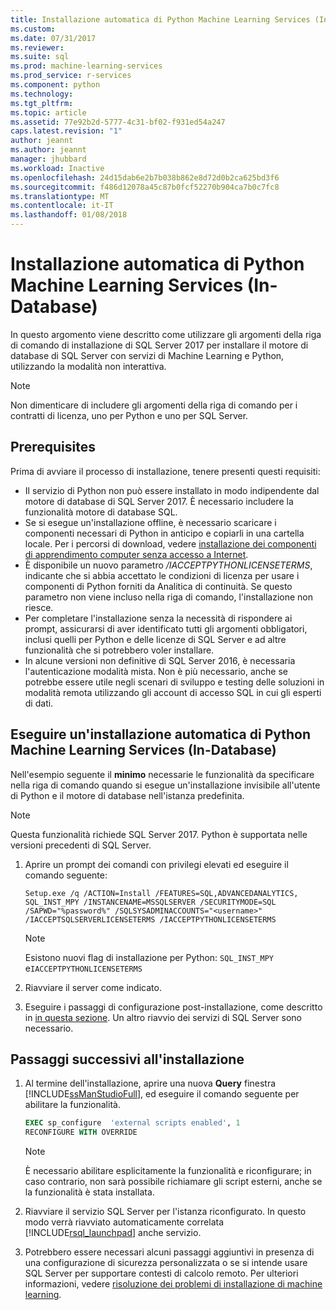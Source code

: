 ```yaml
---
title: Installazione automatica di Python Machine Learning Services (In-Database) | Documenti Microsoft
ms.custom: 
ms.date: 07/31/2017
ms.reviewer: 
ms.suite: sql
ms.prod: machine-learning-services
ms.prod_service: r-services
ms.component: python
ms.technology: 
ms.tgt_pltfrm: 
ms.topic: article
ms.assetid: 77e92b2d-5777-4c31-bf02-f931ed54a247
caps.latest.revision: "1"
author: jeannt
ms.author: jeannt
manager: jhubbard
ms.workload: Inactive
ms.openlocfilehash: 24d15dab6e2b7b038b862e8d72d0b2ca625bd3f6
ms.sourcegitcommit: f486d12078a45c87b0fcf52270b904ca7b0c7fc8
ms.translationtype: MT
ms.contentlocale: it-IT
ms.lasthandoff: 01/08/2018
---
```

# <a name="unattended-installation-of-python-machine-learning-services-in-database"></a>Installazione automatica di Python Machine Learning Services (In-Database)

In questo argomento viene descritto come utilizzare gli argomenti della riga di comando di installazione di SQL Server 2017 per installare il motore di database di SQL Server con servizi di Machine Learning e Python, utilizzando la modalità non interattiva.

> [!NOTE]
> Non dimenticare di includere gli argomenti della riga di comando per i contratti di licenza, uno per Python e uno per SQL Server.

## <a name="prerequisites"></a>Prerequisites

Prima di avviare il processo di installazione, tenere presenti questi requisiti:

+ Il servizio di Python non può essere installato in modo indipendente dal motore di database di SQL Server 2017. È necessario includere la funzionalità motore di database SQL.
+ Se si esegue un'installazione offline, è necessario scaricare i componenti necessari di Python in anticipo e copiarli in una cartella locale. Per i percorsi di download, vedere [installazione dei componenti di apprendimento computer senza accesso a Internet](../../advanced-analytics/r-services/installing-ml-components-without-internet-access.md).
+ È disponibile un nuovo parametro */IACCEPTPYTHONLICENSETERMS*, indicante che si abbia accettato le condizioni di licenza per usare i componenti di Python forniti da Analitica di continuità. Se questo parametro non viene incluso nella riga di comando, l'installazione non riesce.
+ Per completare l'installazione senza la necessità di rispondere ai prompt, assicurarsi di aver identificato tutti gli argomenti obbligatori, inclusi quelli per Python e delle licenze di SQL Server e ad altre funzionalità che si potrebbero voler installare.
+  In alcune versioni non definitive di SQL Server 2016, è necessaria l'autenticazione modalità mista. Non è più necessario, anche se potrebbe essere utile negli scenari di sviluppo e testing delle soluzioni in modalità remota utilizzando gli account di accesso SQL in cui gli esperti di dati.

## <a name="perform-an-unattended-installation-of-python-machine-learning-services-in-database"></a>Eseguire un'installazione automatica di Python Machine Learning Services (In-Database)

Nell'esempio seguente il **minimo** necessarie le funzionalità da specificare nella riga di comando quando si esegue un'installazione invisibile all'utente di Python e il motore di database nell'istanza predefinita.

> [!NOTE]
> Questa funzionalità richiede SQL Server 2017. Python è supportata nelle versioni precedenti di SQL Server.

1. Aprire un prompt dei comandi con privilegi elevati ed eseguire il comando seguente:

    ```  
    Setup.exe /q /ACTION=Install /FEATURES=SQL,ADVANCEDANALYTICS, SQL_INST_MPY /INSTANCENAME=MSSQLSERVER /SECURITYMODE=SQL /SAPWD="%password%" /SQLSYSADMINACCOUNTS="<username>" /IACCEPTSQLSERVERLICENSETERMS /IACCEPTPYTHONLICENSETERMS
    ```

    > [!NOTE]
    > 
    > Esistono nuovi flag di installazione per Python: `SQL_INST_MPY` e`IACCEPTPYTHONLICENSETERMS`

2. Riavviare il server come indicato.
3. Eseguire i passaggi di configurazione post-installazione, come descritto in [in questa sezione](#bkmk_PostInstall). Un altro riavvio dei servizi di SQL Server sono necessario.

## <a name = "bkmk_PostInstall"></a>Passaggi successivi all'installazione

1.  Al termine dell'installazione, aprire una nuova **Query** finestra [!INCLUDE[ssManStudioFull](../../includes/ssmanstudiofull-md.md)], ed eseguire il comando seguente per abilitare la funzionalità.

    ```SQL
    EXEC sp_configure  'external scripts enabled', 1
    RECONFIGURE WITH OVERRIDE
    ```
  
    > [!NOTE]
    >  È necessario abilitare esplicitamente la funzionalità e riconfigurare; in caso contrario, non sarà possibile richiamare gli script esterni, anche se la funzionalità è stata installata.
  
3.  Riavviare il servizio SQL Server per l'istanza riconfigurato. In questo modo verrà riavviato automaticamente correlata [!INCLUDE[rsql_launchpad](../../includes/rsql-launchpad-md.md)] anche servizio.

3. Potrebbero essere necessari alcuni passaggi aggiuntivi in presenza di una configurazione di sicurezza personalizzata o se si intende usare SQL Server per supportare contesti di calcolo remoto. Per ulteriori informazioni, vedere [risoluzione dei problemi di installazione di machine learning](../machine-learning-troubleshooting-faq.md).
